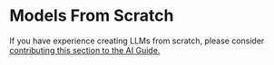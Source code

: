 # Models From Scratch 

<div class="mt-3">
    <p>If you have experience creating LLMs from scratch, please consider <a class="edit-this-page" href="https://github.com/mozilla/ai-guide/edit/main/templates/content/models-from-scratch/index.md">contributing this section to the AI Guide.</a></p>
</div>
